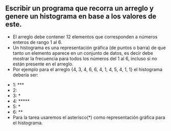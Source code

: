 ## Escribir un programa que recorra un arreglo y genere un histograma en base a los valores de este.
* El arreglo debe contener 12 elementos que corresponden a números enteros de rango 1 al 6.
* Un histograma es una representación gráfica (de puntos o barra) de que tanto un elemento aparece en un conjunto de datos, es decir debe mostrar la frecuencia para todos los números del 1 al 6, incluso si no están presente en el arreglo.
* Por ejemplo para el arreglo {4, 3, 4, 6, 6, 4, 1, 4, 5, 4, 1, 1} el histograma debería ser:
- 1: ***
- 2: 
- 3: *
- 4: *****  
- 5: *
- 6: **
- Para la tarea usaremos el asterisco(*) como representación gráfica para el histograma.
